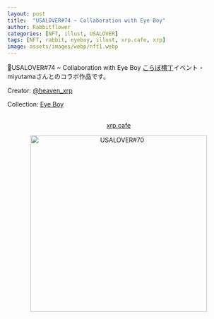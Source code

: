 ```yaml
---
layout: post
title:  "USALOVER#74 ~ Collaboration with Eye Boy"
author: Rabbitflower
categories: [NFT, illust, USALOVER]
tags: [NFT, rabbit, eyeboy, illust, xrp.cafe, xrp]
image: assets/images/webp/nft1.webp
---
```


🐰USALOVER#74 ~ Collaboration with Eye Boy 
<a target="_blank" href="https://newrabi.rabbitflowerdiary.com/collabo202505">こらぼ横丁</a>イベント・miyutamaさんとのコラボ作品です。  
<!--more-->
<p>Creator: <a target="_blank" href="https://x.com/@heaven_xrp">@heaven_xrp</a><br>

Collection: <a target="_blank" href="https://xrp.cafe/ja/user/rwMNoqymr2SBKRQV3DSHyS3T99d9hPDkoQ">Eye Boy</a><br>
<br>
<div style="text-align: center;"><a target="_blank" href="https://xrp.cafe/nft/000827108D3BB1B5DD412C0BC897016FC961D66C06CB9E9C5F334D6B04DB44CF" class="btn btn-primary">xrp.cafe</a></div>
</p>  

<div style="text-align: center;"><img src="https://cdn.xrp.cafe/3a5e660321e2-47c4-a74c-8e10e869c736a7c3e22ef52b-4d09-ab73-db256e29037525e2bccd74a2-4519-af32-941dc0e8330d.webp" alt="USALOVER#70" width="400px"> </div>

